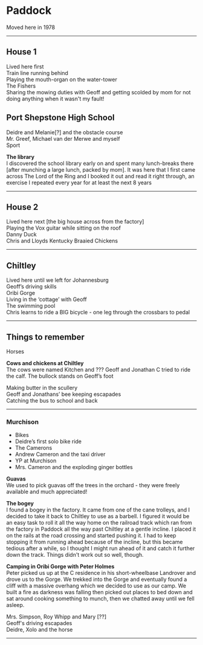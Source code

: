 # Paddock

Moved here in 1978

---

## House 1

Lived here first  
Train line running behind  
Playing the mouth-organ on the water-tower  
The Fishers  
Sharing the mowing duties with Geoff and getting scolded by mom for not doing anything when it wasn't my fault!  


## Port Shepstone High School

Deidre and Melanie[?] and the obstacle course  
Mr. Greef, Michael van der Merwe and myself  
Sport  

**The library**  
I discovered the school library early on and spent many lunch-breaks there [after munching a large lunch, packed by mom]. It was here that I first came across The Lord of the Ring and I booked it out and read it right through, an exercise I repeated every year for at least the next 8 years  

---

## House 2

Lived here next [the big house across from the factory]  
Playing the Vox guitar while sitting on the roof  
Danny Duck  
Chris and Lloyds Kentucky Braaied Chickens  

---

## Chiltley

Lived here until we left for Johannesburg  
Geoff’s driving skills  
Oribi Gorge  
Living in the ‘cottage’ with Geoff  
The swimming pool  
Chris learns to ride a BIG bicycle - one leg through the crossbars to pedal  

---

## Things to remember  

Horses  

**Cows and chickens at Chiltley**  
The cows were named Kitchen and ??? Geoff and Jonathan C tried to ride the calf. The bullock stands on Geoff’s foot  

Making butter in the scullery  
Geoff and Jonathans’ bee keeping escapades  
Catching the bus to school and back  

---

### Murchison  

*   Bikes 
*   Deidre’s first solo bike ride 
*   The Camerons 
*   Andrew Cameron and the taxi driver 
*   YP at Murchison 
*   Mrs. Cameron and the exploding ginger bottles 


**Guavas**  
We used to pick guavas off the trees in the orchard - they were freely available and much appreciated!  

**The bogey**  
I found a bogey in the factory. It came from one of the cane trolleys, and I decided to take it back to Chiltley to use as a barbell. I figured it would be an easy task to roll it all the way home on the railroad track which ran from the factory in Paddock all the way past Chiltley at a gentle incline. I placed it on the rails at the road crossing and started pushing it. I had to keep stopping it from running ahead because of the incline, but this became tedious after a while, so I thought I might run ahead of it and catch it further down the track. Things didn't work out so well, though.  

**Camping in Oribi Gorge with Peter Holmes**  
Peter picked us up at the C residence in his short-wheelbase Landrover and drove us to the Gorge. We trekked into the Gorge and eventually found a cliff with a massive overhang which we decided to use as our camp. We built a fire as darkness was falling then picked out places to bed down and sat around cooking something to munch, then we chatted away until we fell asleep. 

Mrs. Simpson, Roy Whipp and Mary [??]  
Geoff's driving escapades  
Deidre, Xolo and the horse  

---

